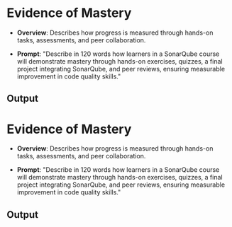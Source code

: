 # Evidence of Mastery

- **Overview**: Describes how progress is measured through hands-on tasks, assessments, and peer collaboration.

- **Prompt**: "Describe in 120 words how learners in a SonarQube course will demonstrate mastery through hands-on exercises, quizzes, a final project integrating SonarQube, and peer reviews, ensuring measurable improvement in code quality skills."

## Output

# Evidence of Mastery

- **Overview**: Describes how progress is measured through hands-on tasks, assessments, and peer collaboration.

- **Prompt**: "Describe in 120 words how learners in a SonarQube course will demonstrate mastery through hands-on exercises, quizzes, a final project integrating SonarQube, and peer reviews, ensuring measurable improvement in code quality skills."

## Output